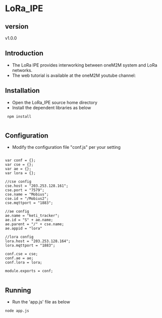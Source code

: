 # LoRa_IPE

## version 
v1.0.0

## Introduction
- The LoRa IPE provides interworking between oneM2M system and LoRa networks. 
- The web tutorial is available at the oneM2M youtube channel: 

## Installation
- Open the LoRa_IPE source home directory
- Install the dependent libraries as below
```
 npm install
 
```
## Configuration
- Modify the configuration file "conf.js" per your setting
```
 
var conf = {};
var cse = {};
var ae = {};
var lora = {};

//cse config
cse.host = "203.253.128.161";
cse.port = "7579";
cse.name = "Mobius";
cse.id = "/Mobius2";
cse.mqttport = "1883";

//ae config
ae.name = "keti_tracker";
ae.id = "S" + ae.name;
ae.parent = "/" + cse.name;
ae.appid = "lora"

//lora config
lora.host = "203.253.128.164";
lora.mqttport = "1883";

conf.cse = cse;
conf.ae = ae;
conf.lora = lora;

module.exports = conf;
 
```
## Running
- Run the 'app.js' file as below
```
node app.js
```
